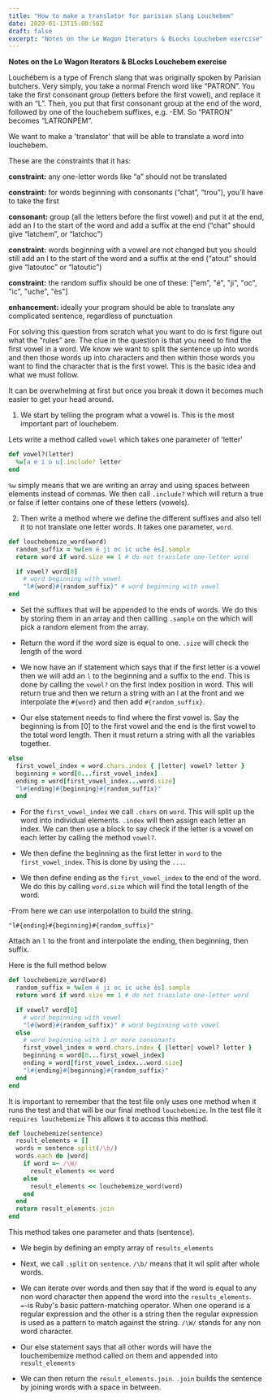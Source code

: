 ```yaml
---
title: "How to make a translator for parisian slang Louchebem"
date: 2020-01-13T15:00:56Z
draft: false
excerpt: "Notes on the Le Wagon Iterators & BLocks Louchebem exercise"
---
```


**Notes on the Le Wagon Iterators & BLocks Louchebem exercise**

Louchébem is a type of French slang that was originally spoken by Parisian butchers. Very simply, you take a normal French word like “PATRON”. You take the first consonant group (letters before the first vowel), and replace it with an “L”. Then, you put that first consonant group at the end of the word, followed by one of the louchebem suffixes, e.g. -EM. So “PATRON” becomes “LATRONPEM”.

We want to make a 'translator' that will be able to translate a word into louchebem.

These are the constraints that it has:

**constraint:** any one-letter words like “a” should not be translated

**constraint:** for words beginning with consonants (“chat”, “trou”), you’ll have to take the first

**consonant:** group (all the letters before the first vowel) and put it at the end, add an l to the start of the word and add a suffix at the end (“chat” should give “latchem”, or “latchoc”)

**constraint:** words beginning with a vowel are not changed but you should still add an l to the start of the word and a suffix at the end (“atout” should give “latoutoc” or “latoutic”)

**constraint:** the random suffix should be one of these: ["em", "é", "ji", "oc", "ic", "uche", "ès"]

**enhancement:** ideally your program should be able to translate any complicated sentence, regardless of punctuation

For solving this question from scratch what you want to do is first figure out what the “rules” are. The clue in the question is that you need to find the first vowel in a word. We know we want to split the sentence up into words and then those words up into characters and then within those words you want to find the character that is the first vowel. This is the basic idea and what we must follow.

It can be overwhelming at first but once you break it down it becomes much easier to get your head around.

1. We start by telling the program what a vowel is. This is the most important part of louchebem.

Lets write a method called `vowel` which takes one parameter of 'letter'

```ruby
def vowel?(letter)
  %w[a e i o u].include? letter
end
```
`%w` simply means that we are writing an array and using spaces between elements instead of commas. We then call `.include?` which will return a true or false if letter contains one of these letters (vowels).

2. Then write a method where we define the different suffixes and also tell it to not translate one letter words. It takes one parameter, `word`.


```ruby
def louchebemize_word(word)
  random_suffix = %w[em é ji oc ic uche ès].sample
  return word if word.size == 1 # do not translate one-letter word

  if vowel? word[0]
    # word beginning with vowel
    "l#{word}#{random_suffix}" # word beginning with vowel
end
```

- Set the suffixes that will be appended to the ends of words. We do this by storing them in an array and then callling `.sample` on the which will pick a random element from the array.

- Return the word if the word size is equal to one. `.size` will check the length of the word

- We now have an if statement which says that if the first letter is a vowel then we will add an `l` to the beginning and a suffix to the end. This is done by calling the `vowel?` on the first index position in word. This will return true and then we return a string with an l at the front and we interpolate the `#{word}` and then add `#{random_suffix}`.

- Our else statement needs to find where the first vowel is. Say the beginning is from [0] to the first vowel and the end is the first vowel to the total word length. Then it must return a string with all the variables together.

```ruby
else
  first_vowel_index = word.chars.index { |letter| vowel? letter }
  beginning = word[0...first_vowel_index]
  ending = word[first_vowel_index...word.size]
  "l#{ending}#{beginning}#{random_suffix}"
  end
```

  - For the `first_vowel_index` we call `.chars` on `word`. This will split up the word into individual elements. `.index` will then assign each letter an index. We can then use a block to say check if the letter is a vowel on each letter by calling the method `vowel?`.

  - We then define the beginning as the first letter in `word` to the `first_vowel_index`. This is done by using the `...`.

  - We then define ending as the `first_vowel_index` to the end of the word. We do this by calling `word.size` which will find the total length of the word.

  -From here we can use interpolation to build the string.

  `"l#{ending}#{beginning}#{random_suffix}"`

  Attach an `l` to the front and interpolate the ending, then beginning, then suffix.

Here is the full method below

```ruby
def louchebemize_word(word)
  random_suffix = %w[em é ji oc ic uche ès].sample
  return word if word.size == 1 # do not translate one-letter word

  if vowel? word[0]
    # word beginning with vowel
    "l#{word}#{random_suffix}" # word beginning with vowel
  else
    # word beginning with 1 or more consonants
    first_vowel_index = word.chars.index { |letter| vowel? letter }
    beginning = word[0...first_vowel_index]
    ending = word[first_vowel_index...word.size]
    "l#{ending}#{beginning}#{random_suffix}"
  end
end
```

It is important to remember that the test file only uses one method when it runs the test and that will be our final method `louchebemize`. In the test file it `requires louchebemize` This allows it to access this method.

```ruby
def louchebemize(sentence)
  result_elements = []
  words = sentence.split(/\b/)
  words.each do |word|
    if word =~ /\W/
      result_elements << word
    else
      result_elements << louchebemize_word(word)
    end
  end
  return result_elements.join
end
```
This method takes one parameter and thats (sentence).

- We begin by defining an empty array of `results_elements`

- Next, we call `.split` on `sentence`. `/\b/` means that it wil split after whole words.

- We can iterate over words and then say that if the word is equal to any non word character then append the word into the `results_elements`. `=~`is Ruby's basic pattern-matching operator. When one operand is a regular expression and the other is a string then the regular expression is used as a pattern to match against the string. `/\W/` stands for any non word character.

- Our else statement says that all other words will have the louchembemize method called on them and appended into `result_elements`

- We can then return the `result_elements.join`. `.join` builds the sentence by joining words with a space in between.
















